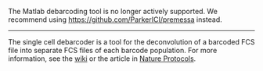 The Matlab debarcoding tool is no longer actively supported.
We recommend using https://github.com/ParkerICI/premessa instead.

------------------------------------------------

The single cell debarcoder is a tool for the deconvolution of a barcoded FCS file into separate FCS files of each barcode population. For more information, see the [wiki](https://github.com/nolanlab/single-cell-debarcoder/wiki) or the article in [Nature Protocols](http://www.nature.com/nprot/journal/v10/n2/abs/nprot.2015.020.html).

